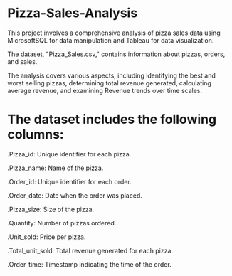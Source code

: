 # Pizza-Sales-Analysis 
This project involves a comprehensive analysis of pizza sales data using MicrosoftSQL for data manipulation and Tableau for data visualization.

The dataset, "Pizza_Sales.csv," contains information about pizzas, orders, and sales.

The analysis covers various aspects, including identifying the best and worst selling pizzas, determining total revenue generated, calculating average revenue, and examining Revenue trends over time scales.

# The dataset includes the following columns:

.Pizza_id: Unique identifier for each pizza.

.Pizza_name: Name of the pizza.

.Order_id: Unique identifier for each order.

.Order_date: Date when the order was placed.

.Pizza_size: Size of the pizza.

.Quantity: Number of pizzas ordered.

.Unit_sold: Price per pizza.

.Total_unit_sold: Total revenue generated for each pizza.

.Order_time: Timestamp indicating the time of the order.
